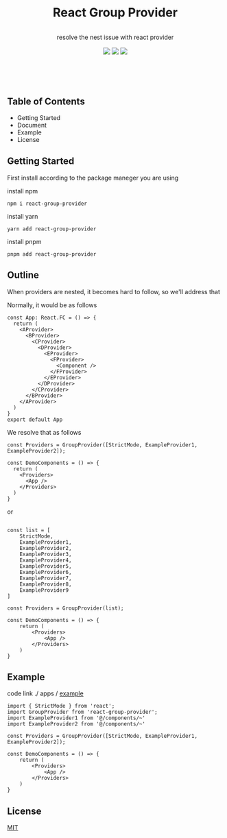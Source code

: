 <div style="padding: 4rem 0">
<div align="center">
	<h1> React Group Provider </h1>
</div>

<p align="center" style="margin: 2rem 0 1rem">
resolve the nest issue with react provider
</p>

<div align="center">
	<img src="https://img.shields.io/badge/node-v18.16.0-green.svg?logo=node">
	<img src="https://img.shields.io/badge/npm-v9.5.1-red.svg?logo=npm">
	<img src="https://img.shields.io/badge/pnpm-v8.6.7-yellow.svg?logo=pnpm">
</div>

</div>

## Table of Contents

- Getting Started
- Document
- Example
- License

## Getting Started

First install according to the package maneger you are using 

install npm

```
npm i react-group-provider
```

install yarn
```
yarn add react-group-provider
```


install pnpm

```
pnpm add react-group-provider
```

## Outline

When providers are nested, it becomes hard to follow, so we'll address that

Normally, it would be as follows
```
const App: React.FC = () => {
  return (
    <AProvider>
      <BProvider>
        <CProvider>
          <DProvider>
            <EProvider>
              <FProvider>
                <Component />
              </FProvider>
            </EProvider>
          </DProvider>
        </CProvider>
      </BProvider>
    </AProvider>
  )
}
export default App
```

We resolve that as follows
```
const Providers = GroupProvider([StrictMode, ExampleProvider1, ExampleProvider2]);

const DemoComponents = () => {
  return (
    <Providers>
      <App />
    </Providers>
  )
}
```
or
```

const list = [ 
	StrictMode,
	ExampleProvider1,
	ExampleProvider2,
	ExampleProvider3,
	ExampleProvider4,
	ExampleProvider5,
	ExampleProvider6,
	ExampleProvider7,
	ExampleProvider8,
	ExampleProvider9
]

const Providers = GroupProvider(list);

const DemoComponents = () => {
	return (
		<Providers>
			<App />
		</Providers>
	)
}
```


## Example

code link 
./ apps / [example](URL "github link")  

```
import { StrictMode } from 'react';
import GroupProvider from 'react-group-provider';
import ExampleProvider1 from '@/components/~'
import ExampleProvider2 from '@/components/~'

const Providers = GroupProvider([StrictMode, ExampleProvider1, ExampleProvider2]);

const DemoComponents = () => {
	return (
		<Providers>
			<App />
		</Providers>
	)
}

```

## License
[MIT](URL "license link")  




